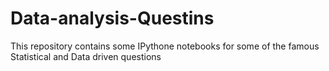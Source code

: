 # Data-analysis-Questins
This repository contains some IPythone notebooks for some of the famous Statistical and Data driven questions
